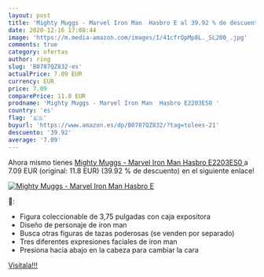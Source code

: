 ```yaml
---
layout: post
title: 'Mighty Muggs - Marvel Iron Man  Hasbro E al 39.92 % de descuento'
date: 2020-12-16 17:08:44
image: 'https://m.media-amazon.com/images/I/41cfrQpMp8L._SL200_.jpg'
comments: true
category: ofertas
author: ring
slug: 'B0787QZ832-es'
actualPrice: 7.09 EUR
currency: EUR
price: 7.09
comparePrice: 11.8 EUR
prodname: 'Mighty Muggs - Marvel Iron Man  Hasbro E2203ES0 '
country: 'es'
flag: '🇪🇸'
buyurl: 'https://www.amazon.es/dp/B0787QZ832/?tag=tolees-21'
descuento: '39.92'
average: '7.09'
---
```


Ahora mismo tienes [Mighty Muggs - Marvel Iron Man  Hasbro E2203ES0 ](https://www.amazon.es/dp/B0787QZ832/?tag=tolees-21) a 7.09 EUR (original: 11.8 EUR) (39.92 %  de descuento) en el siguiente enlace!

[![Mighty Muggs - Marvel Iron Man  Hasbro E](https://m.media-amazon.com/images/I/41cfrQpMp8L._SL200_.jpg)](https://www.amazon.es/dp/B0787QZ832/?tag=tolees-21)

🔎:

- Figura coleccionable de 3,75 pulgadas con caja expositora
- Diseño de personaje de iron man
- Busca otras figuras de tazas poderosas (se venden por separado)
- Tres diferentes expresiones faciales de iron man
- Presiona hacia abajo en la cabeza para cambiar la cara

[Visítala!!!](https://www.amazon.es/dp/B0787QZ832/?tag=tolees-21)
